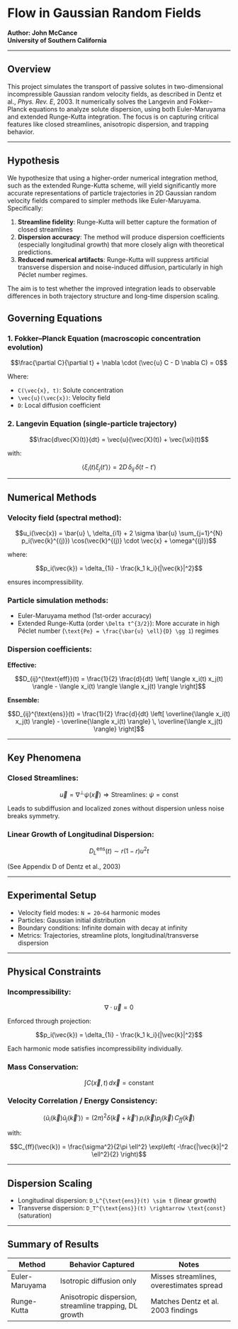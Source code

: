 
# Flow in Gaussian Random Fields
**Author: John McCance**  
**University of Southern California**

---

## Overview

This project simulates the transport of passive solutes in two-dimensional incompressible Gaussian random velocity fields, as described in Dentz et al., *Phys. Rev. E*, 2003. It numerically solves the Langevin and Fokker–Planck equations to analyze solute dispersion, using both Euler-Maruyama and extended Runge-Kutta integration. The focus is on capturing critical features like closed streamlines, anisotropic dispersion, and trapping behavior.

---

## Hypothesis

We hypothesize that using a higher-order numerical integration method, such as the extended Runge-Kutta scheme, will yield significantly more accurate representations of particle trajectories in 2D Gaussian random velocity fields compared to simpler methods like Euler-Maruyama. Specifically:

1. **Streamline fidelity**: Runge-Kutta will better capture the formation of closed streamlines
2. **Dispersion accuracy**: The method will produce dispersion coefficients (especially longitudinal growth) that more closely align with theoretical predictions.
3. **Reduced numerical artifacts**: Runge-Kutta will suppress artificial transverse dispersion and noise-induced diffusion, particularly in high Péclet number regimes.

The aim is to test whether the improved integration leads to observable differences in both trajectory structure and long-time dispersion scaling.

## Governing Equations

### 1. Fokker–Planck Equation (macroscopic concentration evolution)

```math
\frac{\partial C}{\partial t} + \nabla \cdot (\vec{u} C - D \nabla C) = 0
```

Where:

- `C(\vec{x}, t)`: Solute concentration  
- `\vec{u}(\vec{x})`: Velocity field  
- `D`: Local diffusion coefficient

### 2. Langevin Equation (single-particle trajectory)

```math
\frac{d\vec{X}(t)}{dt} = \vec{u}(\vec{X}(t)) + \vec{\xi}(t)
```

with:

```math
\langle \xi_i(t) \xi_j(t') \rangle = 2D \, \delta_{ij} \, \delta(t - t')
```

---

## Numerical Methods

### Velocity field (spectral method):

```math
u_i(\vec{x}) = \bar{u} \, \delta_{i1} + 2 \sigma \bar{u} \sum_{j=1}^{N} p_i(\vec{k}^{(j)}) \cos(\vec{k}^{(j)} \cdot \vec{x} + \omega^{(j)})
```

where:

```math
p_i(\vec{k}) = \delta_{1i} - \frac{k_1 k_i}{|\vec{k}|^2}
```

ensures incompressibility.

### Particle simulation methods:

- Euler-Maruyama method (1st-order accuracy)
- Extended Runge-Kutta (order `\Delta t^{3/2}`): More accurate in high Péclet number (`\text{Pe} = \frac{\bar{u} \ell}{D} \gg 1`) regimes

### Dispersion coefficients:

**Effective:**

```math
D_{ij}^{\text{eff}}(t) = \frac{1}{2} \frac{d}{dt} \left[ \langle x_i(t) x_j(t) \rangle - \langle x_i(t) \rangle \langle x_j(t) \rangle \right]
```

**Ensemble:**

```math
D_{ij}^{\text{ens}}(t) = \frac{1}{2} \frac{d}{dt} \left[ \overline{\langle x_i(t) x_j(t) \rangle} - \overline{\langle x_i(t) \rangle} \, \overline{\langle x_j(t) \rangle} \right]
```

---

## Key Phenomena

### Closed Streamlines:

```math
\vec{u} = \nabla^\perp \psi(\vec{x}) \Rightarrow \text{Streamlines: } \psi = \text{const}
```

Leads to subdiffusion and localized zones without dispersion unless noise breaks symmetry.

### Linear Growth of Longitudinal Dispersion:

```math
D_L^{\text{ens}}(t) \sim r(1 - r) u^2 t
```

(See Appendix D of Dentz et al., 2003)

---

## Experimental Setup

- Velocity field modes: `N = 20–64` harmonic modes  
- Particles: Gaussian initial distribution  
- Boundary conditions: Infinite domain with decay at infinity  
- Metrics: Trajectories, streamline plots, longitudinal/transverse dispersion

---

## Physical Constraints

### Incompressibility:

```math
\nabla \cdot \vec{u} = 0
```

Enforced through projection:

```math
p_i(\vec{k}) = \delta_{1i} - \frac{k_1 k_i}{|\vec{k}|^2}
```

Each harmonic mode satisfies incompressibility individually.

### Mass Conservation:

```math
\int C(\vec{x}, t) \, d\vec{x} = \text{constant}
```

### Velocity Correlation / Energy Consistency:

```math
\langle \tilde{u}_i(\vec{k}) \tilde{u}_j(\vec{k}') \rangle = (2\pi)^2 \delta(\vec{k} + \vec{k}') \, p_i(\vec{k}) p_j(\vec{k}) \, C_{ff}(\vec{k})
```

with:

```math
C_{ff}(\vec{k}) = \frac{\sigma^2}{2\pi \ell^2} \exp\left( -\frac{|\vec{k}|^2 \ell^2}{2} \right)
```

---

## Dispersion Scaling

- Longitudinal dispersion: `D_L^{\text{ens}}(t) \sim t` (linear growth)  
- Transverse dispersion: `D_T^{\text{ens}}(t) \rightarrow \text{const}` (saturation)

---

## Summary of Results

| Method         | Behavior Captured                                     | Notes                                      |
|----------------|--------------------------------------------------------|--------------------------------------------|
| Euler-Maruyama | Isotropic diffusion only                              | Misses streamlines, overestimates spread   |
| Runge-Kutta    | Anisotropic dispersion, streamline trapping, DL growth | Matches Dentz et al. 2003 findings         |




